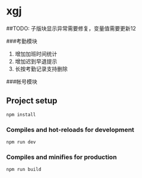 # xgj

##TODO:
子版块显示异常需要修复，变量值需要更新12

###考勤模块 
1.  增加加班时间统计 
2.  增加迟到早退提示
3.  长按考勤记录支持删除

###帐号模块 

## Project setup
```
npm install
```

### Compiles and hot-reloads for development
```
npm run dev
```

### Compiles and minifies for production
```
npm run build
```